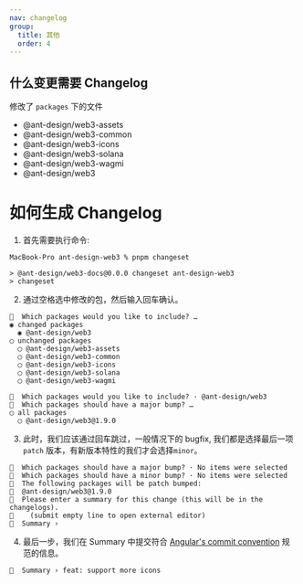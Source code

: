 ```yaml
---
nav: changelog
group:
  title: 其他
  order: 4
---
```


## 什么变更需要 Changelog

修改了 `packages` 下的文件

- @ant-design/web3-assets
- @ant-design/web3-common
- @ant-design/web3-icons
- @ant-design/web3-solana
- @ant-design/web3-wagmi
- @ant-design/web3

# 如何生成 Changelog

1. 首先需要执行命令:

<NormalCommand command="changeset"></NormalCommand>

```
MacBook-Pro ant-design-web3 % pnpm changeset

> @ant-design/web3-docs@0.0.0 changeset ant-design-web3
> changeset
```

2. 通过空格选中修改的包，然后输入回车确认。

```
🦋  Which packages would you like to include? …
◉ changed packages
  ◉ @ant-design/web3
◯ unchanged packages
  ◯ @ant-design/web3-assets
  ◯ @ant-design/web3-common
  ◯ @ant-design/web3-icons
  ◯ @ant-design/web3-solana
  ◯ @ant-design/web3-wagmi
```

```
🦋  Which packages would you like to include? · @ant-design/web3
🦋  Which packages should have a major bump? …
◯ all packages
  ◯ @ant-design/web3@1.9.0
```

3. 此时，我们应该通过回车跳过，一般情况下的 bugfix, 我们都是选择最后一项`patch` 版本，有新版本特性的我们才会选择`minor`。

```
🦋  Which packages should have a major bump? · No items were selected
🦋  Which packages should have a minor bump? · No items were selected
🦋  The following packages will be patch bumped:
🦋  @ant-design/web3@1.9.0
🦋  Please enter a summary for this change (this will be in the changelogs).
🦋    (submit empty line to open external editor)
🦋  Summary ›
```

4. 最后一步，我们在 Summary 中提交符合 [Angular's commit convention](https://github.com/conventional-changelog/conventional-changelog/tree/master/packages/conventional-changelog-angular) 规范的信息。

```
🦋  Summary › feat: support more icons
```
